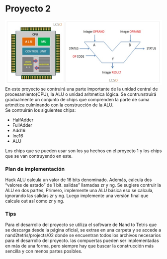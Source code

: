 # Proyecto 2
<img src="/img/alu.jpg"  alt="alu"/>
En este proyecto se contruirá una parte importante de la unidad central de procesamiento(CPU), la ALU o unidad aritmetica lógica. Se contrunstruirá gradualmente un conjunto de chips que comprenden la parte de suma artmética culminando con la construcción de la ALU.<br/>
Se contruirán los siguientes chips: 
<ul>
  <li>HalfAdder</li>
  <li>FullAdder</li>
  <li>Add16</li>
  <li>Inc16</li>
  <li>ALU</li> 
</ul>

Los chips que se pueden usar son los ya hechos en el proyecto 1 y los chips que se van contruyendo en este. 
<h3>Plan de implementación</h3>
Hack ALU calcula un valor de 16 bits denominado. Además, calcula dos “valores de estado” de 1 bit.
salidas” llamadas zr y ng. Se sugiere contruir la ALU en dos partes, Primero, implemente una ALU básica
eso se calcula, ignorando las salidas zr y ng. Luego implemente una versión final que calcule
out así como zr y ng.
<h3>Tips</h3>
Para el desarrollo del proyecto se utiliza el software de Nand to Tetris que se descarga desde la página oficial, se extrae en una carpeta y se accede a nand2tetris/projects/02 donde se encuentran todos los archivos necesarios para el desarrollo del proyecto.
las compuertas pueden ser implementadas en más de una forma, pero siempre hay que buscar la construcción más sencilla y con menos partes posibles.
